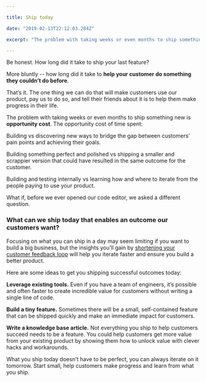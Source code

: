 ```yaml
---

title: Ship today

date: "2019-02-13T22:12:03.284Z"

excerpt: "The problem with taking weeks or even months to ship something new is opportunity cost. What can we ship today that enables an outcome our customers want?"

---
```


Be honest. How long did it take to ship your last feature?

More bluntly -- how long did it take to **help your customer do something they couldn’t do before**.

That’s it. The one thing we can do that will make customers use our product, pay us to do so, and tell their friends about it is to help them make progress in their life.

The problem with taking weeks or even months to ship something new is **opportunity cost**. The opportunity cost of time spent:

Building vs discovering new ways to bridge the gap between customers’ pain points and achieving their goals.

Building something perfect and polished vs shipping a smaller and scrappier version that could have resulted in the same outcome for the customer.

Building and testing internally vs learning how and where to iterate from the people paying to use your product.


What if, before we ever opened our code editor, we asked a different question. 

### What can we ship today that enables an outcome our customers want?

Focusing on what you can ship in a day may seem limiting if you want to build a big business, but the insights you’ll gain by [shortening your customer feedback loop](/concierge-onboarding) will help you iterate faster and ensure you build a better product.

Here are some ideas to get you shipping successful outcomes today:

**Leverage existing tools.** Even if you have a team of engineers, it’s possible and often faster to create incredible value for customers without writing a single line of code.

**Build a tiny feature.** Sometimes there will be a small, self-contained feature that can be shipped quickly and make an immediate impact for customers.

**Write a knowledge base article.** Not everything you ship to help customers succeed needs to be a feature. You could help customers get more value from your existing product by showing them how to unlock value with clever hacks and workarounds.


What you ship today doesn’t have to be perfect, you can always iterate on it tomorrow. Start small, help customers make progress and learn from what you ship.